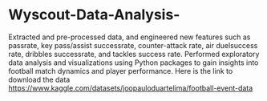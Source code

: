 # Wyscout-Data-Analysis-
Extracted and pre-processed data, and engineered new features such as passrate, key pass/assist successrate, counter-attack rate, air duelsuccess rate, dribbles successrate, and tackles success rate. Performed exploratory data analysis and visualizations using Python packages to gain insights into football match dynamics and player performance.
Here is the link to download the data https://www.kaggle.com/datasets/joopauloduartelima/football-event-data
